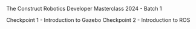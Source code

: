 The Construct
Robotics Developer Masterclass 2024 - Batch 1

Checkpoint 1 - Introduction to Gazebo
Checkpoint 2 - Introduction to ROS
